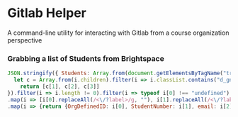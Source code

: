 # Gitlab Helper
A command-line utility for interacting with Gitlab from a course organization perspective

### Grabbing a list of Students from Brightspace
```js
JSON.stringify({ Students: Array.from(document.getElementsByTagName("tr")).map(i => {
  let c = Array.from(i.children).filter(i => i.classList.contains("d_gn")).map(i => i.innerHTML);
    return [c[1], c[2], c[3]]
}).filter(i => i.length != 0).filter(i => typeof i[0] !== "undefined")
.map(i => [i[0].replaceAll(/<\/?label>/g, ""), i[1].replaceAll(/<\/?label>/g, ""), i[2].replaceAll(/<\/?label>/g, "")])
.map(i => {return {OrgDefinedID: i[0], StudentNumber: i[1], email: i[2]}})})
```
